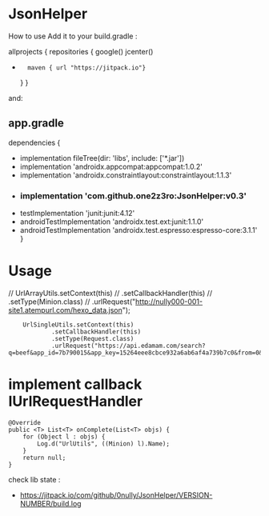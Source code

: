 # JsonHelper
How to use 
Add it to your build.gradle :

allprojects {
    repositories {
        google()
        jcenter()
*       maven { url "https://jitpack.io"}
    }
}

and:

## app.gradle

dependencies {
 *   implementation fileTree(dir: 'libs', include: ['*.jar'])
 *   implementation 'androidx.appcompat:appcompat:1.0.2'
 *   implementation 'androidx.constraintlayout:constraintlayout:1.1.3'
 *   ### implementation 'com.github.one2z3ro:JsonHelper:v0.3' ###
 *   testImplementation 'junit:junit:4.12'
 *   androidTestImplementation 'androidx.test.ext:junit:1.1.0'
 *   androidTestImplementation 'androidx.test.espresso:espresso-core:3.1.1'
}

    
# Usage
//        UrlArrayUtils.setContext(this)
//                .setCallbackHandler(this)
//                .setType(Minion.class)
//                .urlRequest("http://nully000-001-site1.atempurl.com/hexo_data.json");

        UrlSingleUtils.setContext(this)
                .setCallbackHandler(this)
                .setType(Request.class)
                .urlRequest("https://api.edamam.com/search?q=beef&app_id=7b790015&app_key=15264eee8cbce932a6ab6af4a739b7c0&from=0&to=30");

# implement callback IUrlRequestHandler
    @Override
    public <T> List<T> onComplete(List<T> objs) {
        for (Object l : objs) {
            Log.d("UrlUtils", ((Minion) l).Name);
        }
        return null;
    }

check lib state :
* https://jitpack.io/com/github/0nully/JsonHelper/VERSION-NUMBER/build.log
